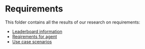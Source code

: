 # Requirements

This folder contains all the results of our research on requirements:

- [Leaderboard information](./02_informations_from_leaderboard.md)
- [Reqirements for agent](./03_requirements.md)
- [Use case scenarios](./04_use_cases.md)
